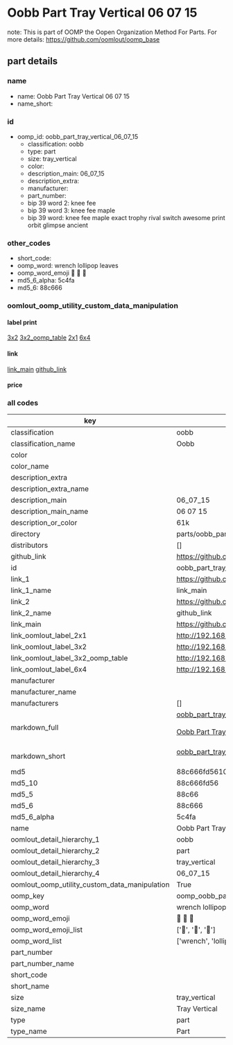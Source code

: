 # Oobb Part Tray Vertical 06 07 15  

note: This is part of OOMP the Oopen Organization Method For Parts. For more details: https://github.com/oomlout/oomp_base

##  part details





### name
* name: Oobb Part Tray Vertical 06 07 15
* name_short: 
### id
* oomp_id: oobb_part_tray_vertical_06_07_15
  * classification: oobb
  * type: part
  * size: tray_vertical
  * color: 
  * description_main: 06_07_15
  * description_extra: 
  * manufacturer: 
  * part_number: 
  * bip 39 word 2: knee fee
  * bip 39 word 3: knee fee maple
  * bip 39 word: knee fee maple exact trophy rival switch awesome print orbit glimpse ancient

### other_codes
* short_code: 
* oomp_word: wrench lollipop leaves
* oomp_word_emoji :wrench: :lollipop: :leaves:
* md5_6_alpha: 5c4fa
* md5_6: 88c666






### oomlout_oomp_utility_custom_data_manipulation
#### label print
[3x2](http://192.168.1.245:1112/?label=oomp%205c4fa)
[3x2_oomp_table](http://192.168.1.107:1112/?label=oomp%205c4fa)
[2x1](http://192.168.1.242:1112/?label=oomp%205c4fa)
[6x4](http://192.168.1.55:1112/?label=oomp%205c4fa)    

#### link

[link_main](https://github.com/oomlout/oomlout_oomp_current_version_messy/tree/main/parts/oobb_part_tray_vertical_06_07_15) [github_link](https://github.com/oomlout/oomlout_oomp_part_src/tree/main/parts/oobb_part_tray_vertical_06_07_15)                             

#### price







### all codes 
| key | value |  
| --- | --- |  
| classification | oobb |  
| classification_name | Oobb |  
| color |  |  
| color_name |  |  
| description_extra |  |  
| description_extra_name |  |  
| description_main | 06_07_15 |  
| description_main_name | 06 07 15 |  
| description_or_color | 61k |  
| directory | parts/oobb_part_tray_vertical_06_07_15 |  
| distributors | [] |  
| github_link | https://github.com/oomlout/oomlout_oomp_part_src/tree/main/parts/oobb_part_tray_vertical_06_07_15 |  
| id | oobb_part_tray_vertical_06_07_15 |  
| link_1 | https://github.com/oomlout/oomlout_oomp_current_version_messy/tree/main/parts/oobb_part_tray_vertical_06_07_15 |  
| link_1_name | link_main |  
| link_2 | https://github.com/oomlout/oomlout_oomp_part_src/tree/main/parts/oobb_part_tray_vertical_06_07_15 |  
| link_2_name | github_link |  
| link_main | https://github.com/oomlout/oomlout_oomp_current_version_messy/tree/main/parts/oobb_part_tray_vertical_06_07_15 |  
| link_oomlout_label_2x1 | http://192.168.1.242:1112/?label=oomp%205c4fa |  
| link_oomlout_label_3x2 | http://192.168.1.245:1112/?label=oomp%205c4fa |  
| link_oomlout_label_3x2_oomp_table | http://192.168.1.107:1112/?label=oomp%205c4fa |  
| link_oomlout_label_6x4 | http://192.168.1.55:1112/?label=oomp%205c4fa |  
| manufacturer |  |  
| manufacturer_name |  |  
| manufacturers | [] |  
| markdown_full | [oobb_part_tray_vertical_06_07_15](https://github.com/oomlout/oomlout_oomp_current_version_messy/tree/main/parts/oobb_part_tray_vertical_06_07_15)<br>[](https://github.com/oomlout/oomlout_oomp_current_version_messy/tree/main/parts/oobb_part_tray_vertical_06_07_15)<br>[Oobb Part Tray Vertical 06 07 15](https://github.com/oomlout/oomlout_oomp_current_version_messy/tree/main/parts/oobb_part_tray_vertical_06_07_15)<br><br> |  
| markdown_short | [oobb_part_tray_vertical_06_07_15](https://github.com/oomlout/oomlout_oomp_current_version_messy/tree/main/parts/oobb_part_tray_vertical_06_07_15)<br><br> |  
| md5 | 88c666fd56109b86eaf474e50f1523dc |  
| md5_10 | 88c666fd56 |  
| md5_5 | 88c66 |  
| md5_6 | 88c666 |  
| md5_6_alpha | 5c4fa |  
| name | Oobb Part Tray Vertical 06 07 15 |  
| oomlout_detail_hierarchy_1 | oobb |  
| oomlout_detail_hierarchy_2 | part |  
| oomlout_detail_hierarchy_3 | tray_vertical |  
| oomlout_detail_hierarchy_4 | 06_07_15 |  
| oomlout_oomp_utility_custom_data_manipulation | True |  
| oomp_key | oomp_oobb_part_tray_vertical_06_07_15 |  
| oomp_word | wrench lollipop leaves |  
| oomp_word_emoji | :wrench: :lollipop: :leaves: |  
| oomp_word_emoji_list | [':wrench:', ':lollipop:', ':leaves:'] |  
| oomp_word_list | ['wrench', 'lollipop', 'leaves'] |  
| part_number |  |  
| part_number_name |  |  
| short_code |  |  
| short_name |  |  
| size | tray_vertical |  
| size_name | Tray Vertical |  
| type | part |  
| type_name | Part |  
